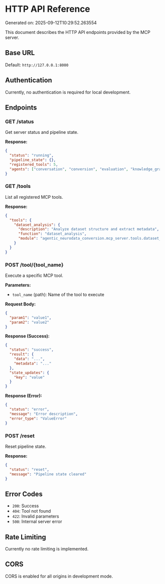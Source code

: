 # HTTP API Reference

Generated on: 2025-09-12T10:29:52.263554

This document describes the HTTP API endpoints provided by the MCP server.

## Base URL

Default: `http://127.0.0.1:8000`

## Authentication

Currently, no authentication is required for local development.

## Endpoints

### GET /status

Get server status and pipeline state.

**Response:**
```json
{
  "status": "running",
  "pipeline_state": {},
  "registered_tools": 5,
  "agents": ["conversation", "conversion", "evaluation", "knowledge_graph"]
}
```

### GET /tools

List all registered MCP tools.

**Response:**
```json
{
  "tools": {
    "dataset_analysis": {
      "description": "Analyze dataset structure and extract metadata",
      "function": "dataset_analysis",
      "module": "agentic_neurodata_conversion.mcp_server.tools.dataset_analysis"
    }
  }
}
```

### POST /tool/{tool_name}

Execute a specific MCP tool.

**Parameters:**
- `tool_name` (path): Name of the tool to execute

**Request Body:**
```json
{
  "param1": "value1",
  "param2": "value2"
}
```

**Response (Success):**
```json
{
  "status": "success",
  "result": {
    "data": "...",
    "metadata": "..."
  },
  "state_updates": {
    "key": "value"
  }
}
```

**Response (Error):**
```json
{
  "status": "error",
  "message": "Error description",
  "error_type": "ValueError"
}
```

### POST /reset

Reset pipeline state.

**Response:**
```json
{
  "status": "reset",
  "message": "Pipeline state cleared"
}
```

## Error Codes

- `200`: Success
- `404`: Tool not found
- `422`: Invalid parameters
- `500`: Internal server error

## Rate Limiting

Currently no rate limiting is implemented.

## CORS

CORS is enabled for all origins in development mode.
